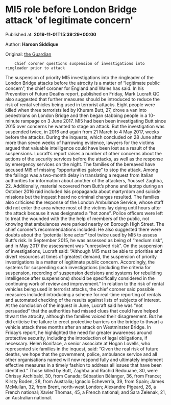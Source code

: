 
# MI5 role before London Bridge attack 'of legitimate concern'

Published at: **2019-11-01T15:39:29+00:00**

Author: **Haroon Siddique**

Original: [the Guardian](https://www.theguardian.com/uk-news/2019/nov/01/mi5-role-before-london-bridge-attack-of-legitimate-concern)


        Chief coroner questions suspension of investigations into ringleader prior to attack
      
The suspension of priority MI5 investigations into the ringleader of the London Bridge attacks before the atrocity is a matter of “legitimate public concern”, the chief coroner for England and Wales has said.
In his Prevention of Future Deaths report, published on Friday, Mark Lucraft QC also suggested that further measures should be introduced to reduce the risk of rental vehicles being used in terrorist attacks.
Eight people were killed when three terrorists led by Khuram Butt, 27, drove a van into pedestrians on London Bridge and then began stabbing people in a 10-minute rampage on 3 June 2017.
MI5 had been been investigating Butt since 2015 over concerns he wanted to stage an attack. But the investigation was suspended twice, in 2016 and again from 21 March to 4 May 2017, weeks before the attacks.
During the inquests, which concluded on 28 June after more than seven weeks of harrowing evidence, lawyers for the victims argued that valuable intelligence could have been lost as a result of the suspensions.
Lucraft’s report raises a number of other concerns about the actions of the security services before the attacks, as well as the response by emergency services on the night.
The families of the bereaved have accused MI5 of missing “opportunities galore” to stop the attack. Among the failings was a two-month delay in translating a request from Italian authorities for information about another of the attackers, Youssef Zaghba, 22. Additionally, material recovered from Butt’s phone and laptop during an October 2016 raid included Isis propaganda about martyrdom and suicide missions but the inquest heard no criminal charges resulted.
The families also criticised the response of the London Ambulance Service, whose staff did not enter the area where most of the victims lay dying until hours after the attack because it was designated a “hot zone”. Police officers were left to treat the wounded with the the help of members of the public, not knowing that ambulances were parked nearby on Borough High Street.
The chief coroner’s recommendations included:
He also suggested there were doubts about the “potential lone actor” tool twice used by MI5 to assess Butt’s risk. In September 2015, he was assessed as being of “medium risk”, and in May 2017 the assessment was “unresolved risk”.
On the suspension of investigations, Lucraft said: “Although MI5 must be able to prioritise and divert resources at times of greatest demand, the suspension of priority investigations is a matter of legitimate public concern. Accordingly, the systems for suspending such investigations (including the criteria for suspension, recording of suspension decisions and systems for rebuilding intelligence after suspensions) should be specifically considered in the continuing work of review and improvement.”
In relation to the risk of rental vehicles being used in terrorist attacks, the chief coroner said possible measures included introducing a scheme for real-time reporting of rentals and automated checking of the results against lists of subjects of interest.
At the conclusion of the inquest in June, Lucraft said he was “not persuaded” that the authorities had missed clues that could have helped thwart the atrocity, although the families voiced their disagreement. But he did criticise the failure to erect protective barriers on the bridge to thwart a vehicle attack three months after an attack on Westminster Bridge.
In Friday’s report, he highlighted the need for greater awareness around protective security, including the introduction of legal obligations, if necessary.
Helen Boniface, a senior associate at Hogan Lovells, who represented six families in the inquest, said: “Given the real risk of future deaths, we hope that the government, police, ambulance service and all other organisations named will now respond fully and ultimately implement effective measures in a timely fashion to address all issues that have been identified.”
Those killed by Butt, Zaghba and Rachid Redouane, 30, were Chrissy Archibald, 30, from Canada; Sébastien Bélanger, 36, from France; Kirsty Boden, 28, from Australia; Ignacio Echeverría, 39, from Spain; James McMullan, 32, from Brent, north-west London; Alexandre Pigeard, 26, a French national; Xavier Thomas, 45, a French national; and Sara Zelenak, 21, an Australian national.
